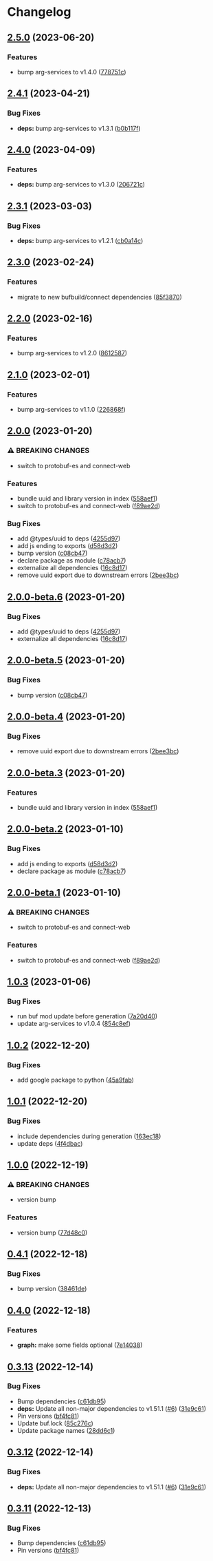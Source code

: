 # Changelog

## [2.5.0](https://github.com/recap-utr/arg-services-typescript/compare/v2.4.1...v2.5.0) (2023-06-20)


### Features

* bump arg-services to v1.4.0 ([778751c](https://github.com/recap-utr/arg-services-typescript/commit/778751c02c10b85fe4db56962b23cf8c96c8af65))

## [2.4.1](https://github.com/recap-utr/arg-services-typescript/compare/v2.4.0...v2.4.1) (2023-04-21)


### Bug Fixes

* **deps:** bump arg-services to v1.3.1 ([b0b117f](https://github.com/recap-utr/arg-services-typescript/commit/b0b117f60810bd44eed12b53300bd73ea97bd4bc))

## [2.4.0](https://github.com/recap-utr/arg-services-typescript/compare/v2.3.1...v2.4.0) (2023-04-09)


### Features

* **deps:** bump arg-services to v1.3.0 ([206721c](https://github.com/recap-utr/arg-services-typescript/commit/206721c8205706b1743e9f1a20951a02485616c1))

## [2.3.1](https://github.com/recap-utr/arg-services-typescript/compare/v2.3.0...v2.3.1) (2023-03-03)


### Bug Fixes

* **deps:** bump arg-services to v1.2.1 ([cb0a14c](https://github.com/recap-utr/arg-services-typescript/commit/cb0a14cdf30b3c3bcc95a6c941fcc13a4a38fa00))

## [2.3.0](https://github.com/recap-utr/arg-services-typescript/compare/v2.2.0...v2.3.0) (2023-02-24)


### Features

* migrate to new bufbuild/connect dependencies ([85f3870](https://github.com/recap-utr/arg-services-typescript/commit/85f3870cb31b0fb1fd796ae65439c8914f31aab1))

## [2.2.0](https://github.com/recap-utr/arg-services-typescript/compare/v2.1.0...v2.2.0) (2023-02-16)


### Features

* bump arg-services to v1.2.0 ([8612587](https://github.com/recap-utr/arg-services-typescript/commit/8612587965eccbea62045386e130707fba6901a5))

## [2.1.0](https://github.com/recap-utr/arg-services-typescript/compare/v2.0.0...v2.1.0) (2023-02-01)


### Features

* bump arg-services to v1.1.0 ([226868f](https://github.com/recap-utr/arg-services-typescript/commit/226868fb6c3fd56acb8881a84cb23927d7f84cf6))

## [2.0.0](https://github.com/recap-utr/arg-services-typescript/compare/v1.0.3...v2.0.0) (2023-01-20)


### ⚠ BREAKING CHANGES

* switch to protobuf-es and connect-web

### Features

* bundle uuid and library version in index ([558aef1](https://github.com/recap-utr/arg-services-typescript/commit/558aef1ee8cc1bc1bb029ef737802379ff4ffab1))
* switch to protobuf-es and connect-web ([f89ae2d](https://github.com/recap-utr/arg-services-typescript/commit/f89ae2d42b68f344f86f6e1f78b084baace14929))


### Bug Fixes

* add @types/uuid to deps ([4255d97](https://github.com/recap-utr/arg-services-typescript/commit/4255d975f111ff0cc88fd363b6d0f77b21277342))
* add js ending to exports ([d58d3d2](https://github.com/recap-utr/arg-services-typescript/commit/d58d3d2fa1414d2557cb262abeebcd0a636b58d4))
* bump version ([c08cb47](https://github.com/recap-utr/arg-services-typescript/commit/c08cb47a7473c00826cecb2bb30393268ad59365))
* declare package as module ([c78acb7](https://github.com/recap-utr/arg-services-typescript/commit/c78acb7900183cb9506bf0fca736bceb48ec201c))
* externalize all dependencies ([16c8d17](https://github.com/recap-utr/arg-services-typescript/commit/16c8d1713dc436d92d2488e11cb9e0d0e355a737))
* remove uuid export due to downstream errors ([2bee3bc](https://github.com/recap-utr/arg-services-typescript/commit/2bee3bc408a1782cf3a7ad6d917373362c3e9ffe))

## [2.0.0-beta.6](https://github.com/recap-utr/arg-services-typescript/compare/v2.0.0-beta.5...v2.0.0-beta.6) (2023-01-20)


### Bug Fixes

* add @types/uuid to deps ([4255d97](https://github.com/recap-utr/arg-services-typescript/commit/4255d975f111ff0cc88fd363b6d0f77b21277342))
* externalize all dependencies ([16c8d17](https://github.com/recap-utr/arg-services-typescript/commit/16c8d1713dc436d92d2488e11cb9e0d0e355a737))

## [2.0.0-beta.5](https://github.com/recap-utr/arg-services-typescript/compare/v2.0.0-beta.4...v2.0.0-beta.5) (2023-01-20)


### Bug Fixes

* bump version ([c08cb47](https://github.com/recap-utr/arg-services-typescript/commit/c08cb47a7473c00826cecb2bb30393268ad59365))

## [2.0.0-beta.4](https://github.com/recap-utr/arg-services-typescript/compare/v2.0.0-beta.3...v2.0.0-beta.4) (2023-01-20)


### Bug Fixes

* remove uuid export due to downstream errors ([2bee3bc](https://github.com/recap-utr/arg-services-typescript/commit/2bee3bc408a1782cf3a7ad6d917373362c3e9ffe))

## [2.0.0-beta.3](https://github.com/recap-utr/arg-services-typescript/compare/v2.0.0-beta.2...v2.0.0-beta.3) (2023-01-20)


### Features

* bundle uuid and library version in index ([558aef1](https://github.com/recap-utr/arg-services-typescript/commit/558aef1ee8cc1bc1bb029ef737802379ff4ffab1))

## [2.0.0-beta.2](https://github.com/recap-utr/arg-services-typescript/compare/v2.0.0-beta.1...v2.0.0-beta.2) (2023-01-10)


### Bug Fixes

* add js ending to exports ([d58d3d2](https://github.com/recap-utr/arg-services-typescript/commit/d58d3d2fa1414d2557cb262abeebcd0a636b58d4))
* declare package as module ([c78acb7](https://github.com/recap-utr/arg-services-typescript/commit/c78acb7900183cb9506bf0fca736bceb48ec201c))

## [2.0.0-beta.1](https://github.com/recap-utr/arg-services-typescript/compare/v1.0.3...v2.0.0-beta.1) (2023-01-10)


### ⚠ BREAKING CHANGES

* switch to protobuf-es and connect-web

### Features

* switch to protobuf-es and connect-web ([f89ae2d](https://github.com/recap-utr/arg-services-typescript/commit/f89ae2d42b68f344f86f6e1f78b084baace14929))

## [1.0.3](https://github.com/recap-utr/arg-services-typescript/compare/v1.0.2...v1.0.3) (2023-01-06)


### Bug Fixes

* run buf mod update before generation ([7a20d40](https://github.com/recap-utr/arg-services-typescript/commit/7a20d40026bb5c342377ea20a2584e77ead0539b))
* update arg-services to v1.0.4 ([854c8ef](https://github.com/recap-utr/arg-services-typescript/commit/854c8ef80da29f7bdfa54ce4d3841e5f3a7ce8bd))

## [1.0.2](https://github.com/recap-utr/arg-services/compare/v1.0.1...v1.0.2) (2022-12-20)


### Bug Fixes

* add google package to python ([45a9fab](https://github.com/recap-utr/arg-services/commit/45a9fab52c7e19c993ea5702c5cafbf4af00dbf7))

## [1.0.1](https://github.com/recap-utr/arg-services/compare/v1.0.0...v1.0.1) (2022-12-20)


### Bug Fixes

* include dependencies during generation ([163ec18](https://github.com/recap-utr/arg-services/commit/163ec1803fa984398019e6d42bb1a73338321d02))
* update deps ([4f4dbac](https://github.com/recap-utr/arg-services/commit/4f4dbacf0d6dd20a3dd8d8021dbe371aa79cdfc2))

## [1.0.0](https://github.com/recap-utr/arg-services/compare/v0.4.1...v1.0.0) (2022-12-19)


### ⚠ BREAKING CHANGES

* version bump

### Features

* version bump ([77d48c0](https://github.com/recap-utr/arg-services/commit/77d48c0273e1103c0998b8e7b83229c0719b5881))

## [0.4.1](https://github.com/recap-utr/arg-services/compare/v0.4.0...v0.4.1) (2022-12-18)


### Bug Fixes

* bump version ([38461de](https://github.com/recap-utr/arg-services/commit/38461de60e2d61d79dde1c37e30f89af792247ed))

## [0.4.0](https://github.com/recap-utr/arg-services/compare/v0.3.13...v0.4.0) (2022-12-18)


### Features

* **graph:** make some fields optional ([7e14038](https://github.com/recap-utr/arg-services/commit/7e14038abcce4c0e9b8f56c16671e49fb6d94b04))

## [0.3.13](https://github.com/recap-utr/arg-services/compare/v0.3.12...v0.3.13) (2022-12-14)


### Bug Fixes

* Bump dependencies ([c61db95](https://github.com/recap-utr/arg-services/commit/c61db9546a8722341565c50b28aa0b7e2d874d0d))
* **deps:** Update all non-major dependencies to v1.51.1 ([#6](https://github.com/recap-utr/arg-services/issues/6)) ([31e9c61](https://github.com/recap-utr/arg-services/commit/31e9c61753c65073694d121fbde6e7e468930f56))
* Pin versions ([bf4fc81](https://github.com/recap-utr/arg-services/commit/bf4fc819e45febdef73a44f8568d0d76a8f3139b))
* Update buf.lock ([85c276c](https://github.com/recap-utr/arg-services/commit/85c276c206abb132d6b704bc5491a84c37a39ca9))
* Update package names ([28dd6c1](https://github.com/recap-utr/arg-services/commit/28dd6c1908cbe2e436b1257b5fa5dee5bef561ba))

## [0.3.12](https://github.com/recap-utr/arg-services/compare/arg-services-v0.3.11...arg-services-v0.3.12) (2022-12-14)


### Bug Fixes

* **deps:** Update all non-major dependencies to v1.51.1 ([#6](https://github.com/recap-utr/arg-services/issues/6)) ([31e9c61](https://github.com/recap-utr/arg-services/commit/31e9c61753c65073694d121fbde6e7e468930f56))

## [0.3.11](https://github.com/recap-utr/arg-services/compare/arg-services-v0.3.10...arg-services-v0.3.11) (2022-12-13)


### Bug Fixes

* Bump dependencies ([c61db95](https://github.com/recap-utr/arg-services/commit/c61db9546a8722341565c50b28aa0b7e2d874d0d))
* Pin versions ([bf4fc81](https://github.com/recap-utr/arg-services/commit/bf4fc819e45febdef73a44f8568d0d76a8f3139b))
